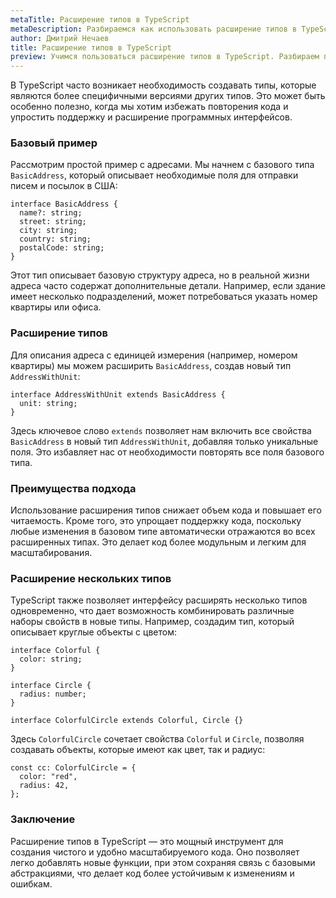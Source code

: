 ```yaml
---
metaTitle: Расширение типов в TypeScript
metaDescription: Разбираемся как использовать расширение типов в TypeScript
author: Дмитрий Нечаев
title: Расширение типов в TypeScript
preview: Учимся пользоваться расширение типов в TypeScript. Разбираем примеры использования
---
```


В TypeScript часто возникает необходимость создавать типы, которые являются более специфичными версиями других типов. Это может быть особенно полезно, когда мы хотим избежать повторения кода и упростить поддержку и расширение программных интерфейсов.

### Базовый пример

Рассмотрим простой пример с адресами. Мы начнем с базового типа `BasicAddress`, который описывает необходимые поля для отправки писем и посылок в США:

```tsx
interface BasicAddress {
  name?: string;
  street: string;
  city: string;
  country: string;
  postalCode: string;
}

```

Этот тип описывает базовую структуру адреса, но в реальной жизни адреса часто содержат дополнительные детали. Например, если здание имеет несколько подразделений, может потребоваться указать номер квартиры или офиса.

### Расширение типов

Для описания адреса с единицей измерения (например, номером квартиры) мы можем расширить `BasicAddress`, создав новый тип `AddressWithUnit`:

```tsx
interface AddressWithUnit extends BasicAddress {
  unit: string;
}

```

Здесь ключевое слово `extends` позволяет нам включить все свойства `BasicAddress` в новый тип `AddressWithUnit`, добавляя только уникальные поля. Это избавляет нас от необходимости повторять все поля базового типа.

### Преимущества подхода

Использование расширения типов снижает объем кода и повышает его читаемость. Кроме того, это упрощает поддержку кода, поскольку любые изменения в базовом типе автоматически отражаются во всех расширенных типах. Это делает код более модульным и легким для масштабирования.

### Расширение нескольких типов

TypeScript также позволяет интерфейсу расширять несколько типов одновременно, что дает возможность комбинировать различные наборы свойств в новые типы. Например, создадим тип, который описывает круглые объекты с цветом:

```tsx
interface Colorful {
  color: string;
}

interface Circle {
  radius: number;
}

interface ColorfulCircle extends Colorful, Circle {}

```

Здесь `ColorfulCircle` сочетает свойства `Colorful` и `Circle`, позволяя создавать объекты, которые имеют как цвет, так и радиус:

```tsx
const cc: ColorfulCircle = {
  color: "red",
  radius: 42,
};

```

### Заключение

Расширение типов в TypeScript — это мощный инструмент для создания чистого и удобно масштабируемого кода. Оно позволяет легко добавлять новые функции, при этом сохраняя связь с базовыми абстракциями, что делает код более устойчивым к изменениям и ошибкам.